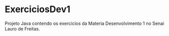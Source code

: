 # ExerciciosDev1

Projeto Java contendo os exercicios da Materia Desenvolvimento 1 no Senai Lauro de Freitas.
